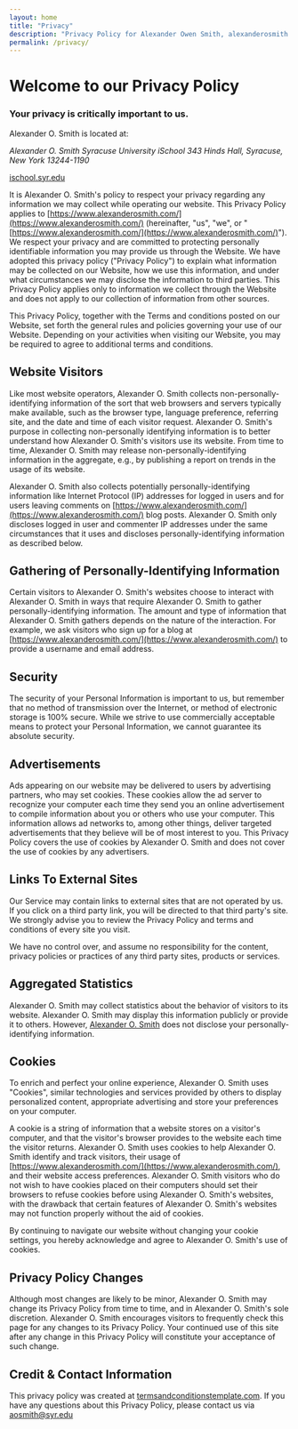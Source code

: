 ```yaml
---
layout: home
title: "Privacy"
description: "Privacy Policy for Alexander Owen Smith, alexanderosmith.com"
permalink: /privacy/
---
```


# Welcome to our Privacy Policy

### Your privacy is critically important to us.

Alexander O. Smith is located at:  

<address>Alexander O. Smith  
Syracuse University  
iSchool  
343 Hinds Hall, Syracuse, New York 13244-1190
</address>

[ischool.syr.edu](http://ischool.syr.edu/) 

It is Alexander O. Smith's policy to respect your privacy regarding any information we may collect while operating our website. This Privacy Policy applies to [https://www.alexanderosmith.com/](https://www.alexanderosmith.com/) (hereinafter, "us", "we", or "[https://www.alexanderosmith.com/](https://www.alexanderosmith.com/)"). We respect your privacy and are committed to protecting personally identifiable information you may provide us through the Website. We have adopted this privacy policy ("Privacy Policy") to explain what information may be collected on our Website, how we use this information, and under what circumstances we may disclose the information to third parties. This Privacy Policy applies only to information we collect through the Website and does not apply to our collection of information from other sources.

This Privacy Policy, together with the Terms and conditions posted on our Website, set forth the general rules and policies governing your use of our Website. Depending on your activities when visiting our Website, you may be required to agree to additional terms and conditions.

## Website Visitors

Like most website operators, Alexander O. Smith collects non-personally-identifying information of the sort that web browsers and servers typically make available, such as the browser type, language preference, referring site, and the date and time of each visitor request. Alexander O. Smith's purpose in collecting non-personally identifying information is to better understand how Alexander O. Smith's visitors use its website. From time to time, Alexander O. Smith may release non-personally-identifying information in the aggregate, e.g., by publishing a report on trends in the usage of its website.

Alexander O. Smith also collects potentially personally-identifying information like Internet Protocol (IP) addresses for logged in users and for users leaving comments on [https://www.alexanderosmith.com/](https://www.alexanderosmith.com/) blog posts. Alexander O. Smith only discloses logged in user and commenter IP addresses under the same circumstances that it uses and discloses personally-identifying information as described below.

## Gathering of Personally-Identifying Information

Certain visitors to Alexander O. Smith's websites choose to interact with Alexander O. Smith in ways that require Alexander O. Smith to gather personally-identifying information. The amount and type of information that Alexander O. Smith gathers depends on the nature of the interaction. For example, we ask visitors who sign up for a blog at [https://www.alexanderosmith.com/](https://www.alexanderosmith.com/) to provide a username and email address.

## Security

The security of your Personal Information is important to us, but remember that no method of transmission over the Internet, or method of electronic storage is 100% secure. While we strive to use commercially acceptable means to protect your Personal Information, we cannot guarantee its absolute security.

## Advertisements

Ads appearing on our website may be delivered to users by advertising partners, who may set cookies. These cookies allow the ad server to recognize your computer each time they send you an online advertisement to compile information about you or others who use your computer. This information allows ad networks to, among other things, deliver targeted advertisements that they believe will be of most interest to you. This Privacy Policy covers the use of cookies by Alexander O. Smith and does not cover the use of cookies by any advertisers.

## Links To External Sites

Our Service may contain links to external sites that are not operated by us. If you click on a third party link, you will be directed to that third party's site. We strongly advise you to review the Privacy Policy and terms and conditions of every site you visit.

We have no control over, and assume no responsibility for the content, privacy policies or practices of any third party sites, products or services.

## Aggregated Statistics

Alexander O. Smith may collect statistics about the behavior of visitors to its website. Alexander O. Smith may display this information publicly or provide it to others. However, [Alexander O. Smith](https://www.alexanderosmith.com/) does not disclose your personally-identifying information.

## Cookies

To enrich and perfect your online experience, Alexander O. Smith uses "Cookies", similar technologies and services provided by others to display personalized content, appropriate advertising and store your preferences on your computer.

A cookie is a string of information that a website stores on a visitor's computer, and that the visitor's browser provides to the website each time the visitor returns. Alexander O. Smith uses cookies to help Alexander O. Smith identify and track visitors, their usage of [https://www.alexanderosmith.com/](https://www.alexanderosmith.com/), and their website access preferences. Alexander O. Smith visitors who do not wish to have cookies placed on their computers should set their browsers to refuse cookies before using Alexander O. Smith's websites, with the drawback that certain features of Alexander O. Smith's websites may not function properly without the aid of cookies.

By continuing to navigate our website without changing your cookie settings, you hereby acknowledge and agree to Alexander O. Smith's use of cookies.

## Privacy Policy Changes

Although most changes are likely to be minor, Alexander O. Smith may change its Privacy Policy from time to time, and in Alexander O. Smith's sole discretion. Alexander O. Smith encourages visitors to frequently check this page for any changes to its Privacy Policy. Your continued use of this site after any change in this Privacy Policy will constitute your acceptance of such change.

## Credit & Contact Information

This privacy policy was created at [termsandconditionstemplate.com](https://termsandconditionstemplate.com/privacy-policy-generator/ "Privacy policy template generator"). If you have any questions about this Privacy Policy, please contact us via <aosmith@syr.edu>
